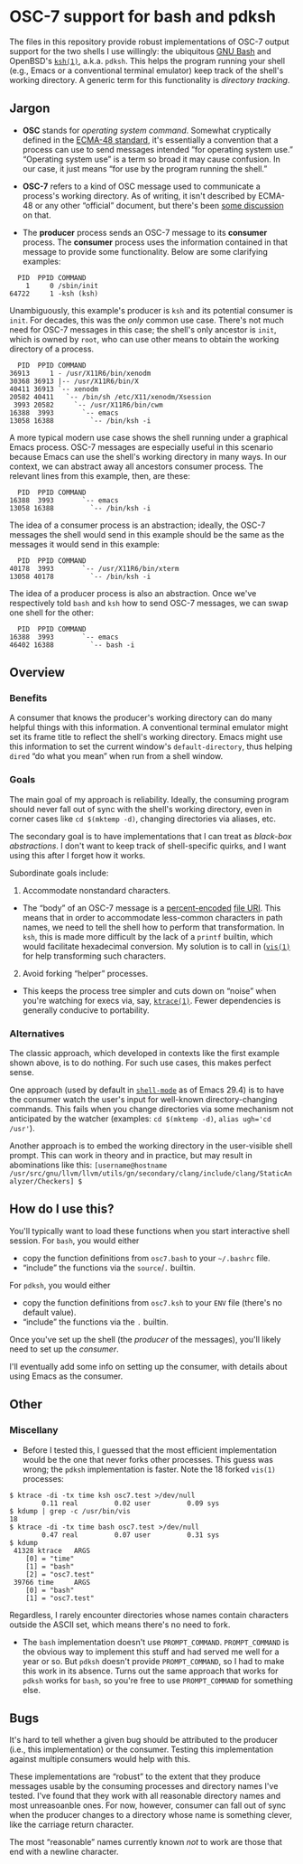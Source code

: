 # OSC-7 support for bash and pdksh
The files in this repository provide robust implementations of OSC-7 output support for the two shells I use willingly: the ubiquitous [GNU Bash](https://tiswww.case.edu/php/chet/bash/bashtop.html) and OpenBSD's [`ksh(1)`](https://man.openbsd.org/ksh.1), a.k.a. `pdksh`.  This helps the program running your shell (e.g., Emacs or a conventional terminal emulator) keep track of the shell's working directory.  A generic term for this functionality is _directory tracking_.

## Jargon
  - __OSC__ stands for _operating system command_.  Somewhat cryptically defined in the [ECMA-48 standard](https://ecma-international.org/publications-and-standards/standards/ecma-48/), it's essentially a convention that a process can use to send messages intended ”for operating system use.”  “Operating system use” is a term so broad it may cause confusion.  In our case, it just means “for use by the program running the shell.”

  - __OSC-7__ refers to a kind of OSC message used to communicate a process's working directory.  As of writing, it isn't described by ECMA-48 or any other “official” document, but there's been [some discussion](https://gitlab.freedesktop.org/terminal-wg/specifications/-/issues/20) on that.

  - The __producer__ process sends an OSC-7 message to its __consumer__ process.  The __consumer__ process uses the information contained in that message to provide some functionality.  Below are some clarifying examples:

```
  PID  PPID COMMAND
    1     0 /sbin/init
64722     1 -ksh (ksh)
```
Unambiguously, this example's producer is `ksh` and its potential consumer is `init`.  For decades, this was the _only_ common use case.  There's not much need for OSC-7 messages in this case; the shell's only ancestor is `init`, which is owned by `root`, who can use other means to obtain the working directory of a process.


```
  PID  PPID COMMAND
36913     1 - /usr/X11R6/bin/xenodm
30368 36913 |-- /usr/X11R6/bin/X
40411 36913 `-- xenodm
20582 40411   `-- /bin/sh /etc/X11/xenodm/Xsession
 3993 20582     `-- /usr/X11R6/bin/cwm
16388  3993       `-- emacs
13058 16388         `-- /bin/ksh -i
```
A more typical modern use case shows the shell running under a graphical Emacs process.  OSC-7 messages are especially useful in this scenario because Emacs can use the shell's working directory in many ways.  In our context, we can abstract away all ancestors consumer process.  The relevant lines from this example, then, are these:

```
  PID  PPID COMMAND
16388  3993       `-- emacs
13058 16388         `-- /bin/ksh -i
```
The idea of a consumer process is an abstraction; ideally, the OSC-7 messages the shell would send in this example should be the same as the messages it would send in this example:

```
  PID  PPID COMMAND
40178  3993       `-- /usr/X11R6/bin/xterm
13058 40178         `-- /bin/ksh -i
```
The idea of a producer process is also an abstraction.  Once we've respectively told `bash` and `ksh` how to send OSC-7 messages, we can swap one shell for the other:

```
  PID  PPID COMMAND
16388  3993       `-- emacs
46402 16388         `-- bash -i
```

## Overview
### Benefits
A consumer that knows the producer's working directory can do many helpful things with this information.  A conventional terminal emulator might set its frame title to reflect the shell's working directory.  Emacs might use this information to set the current window's `default-directory`, thus helping `dired` “do what you mean” when run from a shell window.

### Goals
The main goal of my approach is reliability.  Ideally, the consuming program should never fall out of sync with the shell's working directory, even in corner cases like `cd $(mktemp -d)`, changing directories via aliases, etc.

The secondary goal is to have implementations that I can treat as _black-box abstractions_.  I don't want to keep track of shell-specific quirks, and I want using this after I forget how it works.

Subordinate goals include:
1. Accommodate nonstandard characters.
  - The “body” of an OSC-7 message is a [percent-encoded](https://en.wikipedia.org/wiki/Percent-encoding) [file URI](https://en.wikipedia.org/wiki/File_URI_scheme).  This means that in order to accommodate less-common characters in path names, we need to tell the shell how to perform that transformation.  In `ksh`, this is made more difficult by the lack of a `printf` builtin, which would facilitate hexadecimal conversion.  My solution is to call in ([`vis(1)`](https://man.openbsd.org/vis.1) for help transforming such characters.

2. Avoid forking “helper” processes.
  - This keeps the process tree simpler and cuts down on “noise” when you're watching for execs via, say, [`ktrace(1)`](https://man.openbsd.org/ktrace.1).  Fewer dependencies is generally conducive to portability.

### Alternatives
The classic approach, which developed in contexts like the first example shown above, is to do nothing.  For such use cases, this makes perfect sense.

One approach (used by default in [`shell-mode`](https://www.gnu.org/software/emacs/manual/html_node/emacs/Directory-Tracking.html) as of Emacs 29.4) is to have the consumer watch the user's input for well-known directory-changing commands.  This fails when you change directories via some mechanism not anticipated by the watcher (examples: `cd $(mktemp -d)`, `alias ugh='cd /usr'`).

Another approach is to embed the working directory in the user-visible shell prompt.  This can work in theory and in practice, but may result in abominations like this:
`[username@hostname /usr/src/gnu/llvm/llvm/utils/gn/secondary/clang/include/clang/StaticAnalyzer/Checkers] $ `

## How do I use this?
You'll typically want to load these functions when you start interactive shell session.  For `bash`, you would either
  - copy the function definitions from `osc7.bash` to your `~/.bashrc` file.
  - “include” the functions via the `source`/`.` builtin.

For `pdksh`, you would either
  - copy the function definitions from `osc7.ksh` to your `ENV` file (there's no default value).
  - “include” the functions via the `.` builtin.

Once you've set up the shell (the _producer_ of the messages), you'll likely need to set up the _consumer_. 

I'll eventually add some info on setting up the consumer, with details about using Emacs as the consumer.

## Other
### Miscellany
  - Before I tested this, I guessed that the most efficient implementation would be the one that never forks other processes.  This guess was wrong; the `pdksh` implementation is faster.  Note the 18 forked `vis(1)` processes:
```
$ ktrace -di -tx time ksh osc7.test >/dev/null
        0.11 real         0.02 user         0.09 sys
$ kdump | grep -c /usr/bin/vis
18
$ ktrace -di -tx time bash osc7.test >/dev/null
        0.47 real         0.07 user         0.31 sys
$ kdump
 41328 ktrace   ARGS  
	[0] = "time"
	[1] = "bash"
	[2] = "osc7.test"
 39766 time     ARGS  
	[0] = "bash"
	[1] = "osc7.test"
```
Regardless, I rarely encounter directories whose names contain characters outside the ASCII set, which means there's no need to fork.

  - The `bash` implementation doesn't use `PROMPT_COMMAND`.  `PROMPT_COMMAND` is the obvious way to implement this stuff and had served me well for a year or so.  But `pdksh` doesn't provide `PROMPT_COMMAND`, so I had to make this work in its absence.  Turns out the same approach that works for `pdksh` works for `bash`, so you're free to use `PROMPT_COMMAND` for something else.

## Bugs
It's hard to tell whether a given bug should be attributed to the producer (i.e., this implementation) or the consumer.  Testing this implementation against multiple consumers would help with this.

These implementations are “robust” to the extent that they produce messages usable by the consuming processes and directory names I've tested.  I've found that they work with all reasonable directory names and most unreasoanble ones.  For now, however, consumer can fall out of sync when the producer changes to a directory whose name is something clever, like the carriage return character.

The most “reasonable” names currently known _not_ to work are those that end with a newline character.
